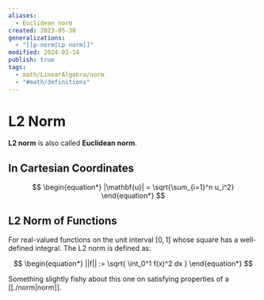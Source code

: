 ```yaml
---
aliases:
  - Euclidean norm
created: 2023-05-30
generalizations:
  - "[[p-norm|Lp norm]]"
modified: 2024-03-14
publish: true
tags:
  - math/LinearAlgebra/norm
  - "#math/definitions"
---
```


# L2 Norm
**L2 norm** is also called **Euclidean norm**.

## In Cartesian Coordinates
$$   
\begin{equation*}
|\mathbf{u}| = \sqrt{\sum_{i=1}^n u_i^2}
\end{equation*}
$$

## L2 Norm of Functions
For real-valued functions on the unit interval $[0, 1]$ whose square has a well-defined integral. The L2 norm is defined as:

$$
\begin{equation*}
||f|| := \sqrt{ \int_0^1 f(x)^2 dx }
\end{equation*}
$$

Something slightly fishy about this one on satisfying properties of a [[./norm|norm]].
